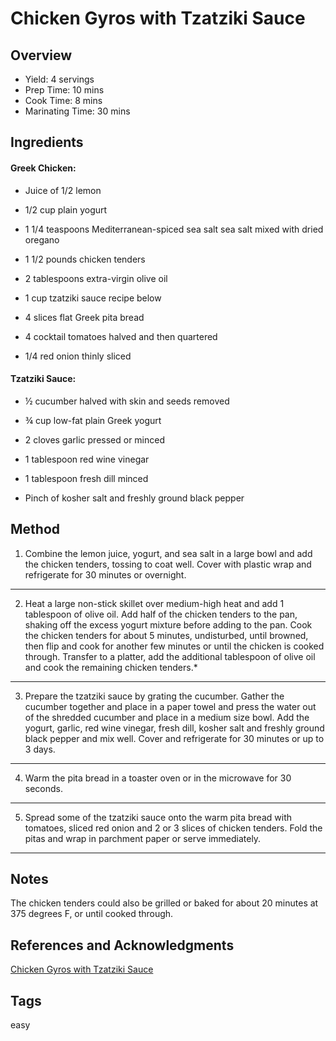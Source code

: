 # Chicken Gyros with Tzatziki Sauce

## Overview

- Yield: 4 servings
- Prep Time: 10 mins
- Cook Time: 8 mins
- Marinating Time: 30 mins

## Ingredients

#### Greek Chicken:

- Juice of 1/2 lemon

- 1/2 cup plain yogurt

- 1 1/4 teaspoons Mediterranean-spiced sea salt sea salt mixed with dried oregano

- 1 1/2 pounds chicken tenders

- 2 tablespoons extra-virgin olive oil

- 1 cup tzatziki sauce recipe below

- 4 slices flat Greek pita bread

- 4 cocktail tomatoes halved and then quartered

- 1/4 red onion thinly sliced

#### Tzatziki Sauce:

- ½ cucumber halved with skin and seeds removed

- ¾ cup low-fat plain Greek yogurt

- 2 cloves garlic pressed or minced

- 1 tablespoon red wine vinegar

- 1 tablespoon fresh dill minced

- Pinch of kosher salt and freshly ground black pepper

## Method

1. Combine the lemon juice, yogurt, and sea salt in a large bowl and add the chicken tenders, tossing to coat well. Cover with plastic wrap and refrigerate for 30 minutes or overnight.
---
2. Heat a large non-stick skillet over medium-high heat and add 1 tablespoon of olive oil. Add half of the chicken tenders to the pan, shaking off the excess yogurt mixture before adding to the pan. Cook the chicken tenders for about 5 minutes, undisturbed, until browned, then flip and cook for another few minutes or until the chicken is cooked through. Transfer to a platter, add the additional tablespoon of olive oil and cook the remaining chicken tenders.*
---
3. Prepare the tzatziki sauce by grating the cucumber. Gather the cucumber together and place in a paper towel and press the water out of the shredded cucumber and place in a medium size bowl. Add the yogurt, garlic, red wine vinegar, fresh dill, kosher salt and freshly ground black pepper and mix well. Cover and refrigerate for 30 minutes or up to 3 days.
---
4. Warm the pita bread in a toaster oven or in the microwave for 30 seconds.
---
5. Spread some of the tzatziki sauce onto the warm pita bread with tomatoes, sliced red onion and 2 or 3 slices of chicken tenders. Fold the pitas and wrap in parchment paper or serve immediately.
---

## Notes

The chicken tenders could also be grilled or baked for about 20 minutes at 375 degrees F, or until cooked through.

## References and Acknowledgments

[Chicken Gyros with Tzatziki Sauce](https://www.foodiecrush.com/easy-chicken-gyros-with-tzatziki-sauce/#wprm-recipe-container-35632)

## Tags
easy
